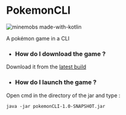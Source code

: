 # PokemonCLI
![minemobs made-with-kotlin](https://raw.githubusercontent.com/Minemobs/RandomFiles/main/madewithKotlin.svg)

A pokémon game in a CLI

* ### How do I download the game ?

Download it from the [latest build](https://github.com/Minemobs/PokemonCLI/actions)

* ### How do I launch the game ?

Open cmd in the directory of the jar and type :
````
java -jar pokemonCLI-1.0-SNAPSHOT.jar
````
